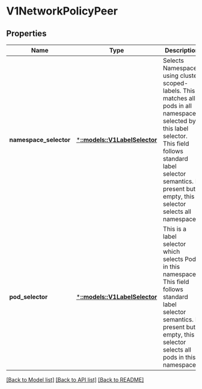 # V1NetworkPolicyPeer

## Properties
Name | Type | Description | Notes
------------ | ------------- | ------------- | -------------
**namespace_selector** | [***::models::V1LabelSelector**](v1.LabelSelector.md) | Selects Namespaces using cluster scoped-labels. This matches all pods in all namespaces selected by this label selector. This field follows standard label selector semantics. If present but empty, this selector selects all namespaces. | [optional] [default to null]
**pod_selector** | [***::models::V1LabelSelector**](v1.LabelSelector.md) | This is a label selector which selects Pods in this namespace. This field follows standard label selector semantics. If present but empty, this selector selects all pods in this namespace. | [optional] [default to null]

[[Back to Model list]](../README.md#documentation-for-models) [[Back to API list]](../README.md#documentation-for-api-endpoints) [[Back to README]](../README.md)


